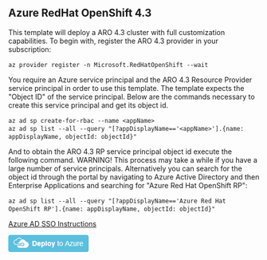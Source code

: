 ## Azure RedHat OpenShift 4.3

This template will deploy a ARO 4.3 cluster with full customization capabilities. 
To begin with, register the ARO 4.3 provider in your subscription:

```
az provider register -n Microsoft.RedHatOpenShift --wait
```

You require an Azure service principal and the ARO 4.3 Resource Provider service principal in order to use this template. The template expects the "Object ID" of the service principal. Below are the commands necessary to create this service principal and get its object id.

```
az ad sp create-for-rbac --name <appName>
az ad sp list --all --query "[?appDisplayName=='<appName>'].{name: appDisplayName, objectId: objectId}"
```

And to obtain the ARO 4.3 RP service principal object id execute the following command. WARNING! This process may take a while if you have a large number of service principals. Alternatively you can search for the object id through the portal by navigating to Azure Active Directory and then Enterprise Applications and searching for "Azure Red Hat OpenShift RP":

```
az ad sp list --all --query "[?appDisplayName=='Azure Red Hat OpenShift RP'].{name: appDisplayName, objectId: objectId}"
```
[Azure AD SSO Instructions]('https://github.com/jmo808/arm-aro43/blob/master/SSO.md')
<a href="https://portal.azure.com/#create/Microsoft.Template/uri/https%3A%2F%2Fraw.githubusercontent.com%2Fjmo808%2farm-aro43%2fmaster%2Fazuredeploy.json" target="_blank">
  
<img src="https://raw.githubusercontent.com/Azure/azure-quickstart-templates/master/1-CONTRIBUTION-GUIDE/images/deploytoazure.png"/>
</a>
